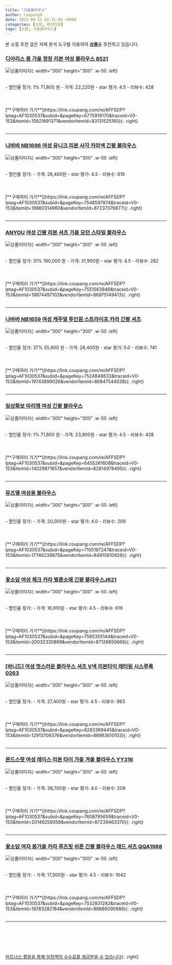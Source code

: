 ```yaml
---
title: "가을블라우스"
author: coupang6
date: 2023-09-21 02:31:03 +0800
categories: [쇼핑, 패션의류]
tags: [쇼핑, 가을블라우스]
---
```


본 쇼핑 추천 글은 자체 분석 도구를 이용하여 [**상품**](https://link.coupang.com/a/bao1ui)을 추천하고 있습니다.

### [디아리스 봄 가을 정장 리본 여성 블라우스 8521](https://link.coupang.com/re/AFFSDP?lptag=AF1030537&subid=&pageKey=6775919170&traceid=V0-153&itemId=15921691371&vendorItemId=83131525160)

![상품이미지](https://thumbnail10.coupangcdn.com/thumbnails/remote/230x230ex/image/vendor_inventory/c61d/6e380de319ae280aa61fc2795a4d6068e58191014ab986004e85a1712c06.jpg){: width="300" height="300" .w-50 .left}


<br>
- 할인율 정가: 1%  71,800   원
- 가격: 22,220원
- star 평가: 4.5
- 리뷰수: 428
<br>
<br>
<br>
<br>
[**구매하러 가기**](https://link.coupang.com/re/AFFSDP?lptag=AF1030537&subid=&pageKey=6775919170&traceid=V0-153&itemId=15921691371&vendorItemId=83131525160){: .right}
<br>
<br>

---

### [나바바 NB1696 여성 유니크 리본 사각 카라넥 긴팔 블라우스](https://link.coupang.com/re/AFFSDP?lptag=AF1030537&subid=&pageKey=7548597874&traceid=V0-153&itemId=19860314960&vendorItemId=87237376877)

![상품이미지](https://thumbnail7.coupangcdn.com/thumbnails/remote/230x230ex/image/vendor_inventory/9ab2/510e58cadb079f9d9b890272ee3b5f45f4056129e60861efcf08eeb4a0c9.jpg){: width="300" height="300" .w-50 .left}


<br>
- 할인율 정가: 
- 가격: 26,400원
- star 평가: 4.5
- 리뷰수: 619
<br>
<br>
<br>
<br>
[**구매하러 가기**](https://link.coupang.com/re/AFFSDP?lptag=AF1030537&subid=&pageKey=7548597874&traceid=V0-153&itemId=19860314960&vendorItemId=87237376877){: .right}
<br>
<br>

---

### [ANYOU 여성 긴팔 리본 셔츠 가을 모던 스타일 블라우스](https://link.coupang.com/re/AFFSDP?lptag=AF1030537&subid=&pageKey=7551563846&traceid=V0-153&itemId=19874497102&vendorItemId=86975149413)

![상품이미지](https://thumbnail7.coupangcdn.com/thumbnails/remote/230x230ex/image/vendor_inventory/73ae/0d9bdfbabdc4e6611ead0ff91ed799f77825eb6a4b006fbaf29e8ddbacd4.jpg){: width="300" height="300" .w-50 .left}


<br>
- 할인율 정가: 31%  190,000   원
- 가격: 31,900원
- star 평가: 4.5
- 리뷰수: 282
<br>
<br>
<br>
<br>
[**구매하러 가기**](https://link.coupang.com/re/AFFSDP?lptag=AF1030537&subid=&pageKey=7551563846&traceid=V0-153&itemId=19874497102&vendorItemId=86975149413){: .right}
<br>
<br>

---

### [나바바 NB1659 여성 캐주얼 투인원 스트라이프 카라 긴팔 셔츠](https://link.coupang.com/re/AFFSDP?lptag=AF1030537&subid=&pageKey=7524848633&traceid=V0-153&itemId=19743899026&vendorItemId=86847544038)

![상품이미지](https://thumbnail10.coupangcdn.com/thumbnails/remote/230x230ex/image/vendor_inventory/8a74/03073ba72bb03e1294f256a51053eead215294a55b494707e1bf7377f954.jpg){: width="300" height="300" .w-50 .left}


<br>
- 할인율 정가: 37%  55,900   원
- 가격: 28,400원
- star 평가: 5.0
- 리뷰수: 741
<br>
<br>
<br>
<br>
[**구매하러 가기**](https://link.coupang.com/re/AFFSDP?lptag=AF1030537&subid=&pageKey=7524848633&traceid=V0-153&itemId=19743899026&vendorItemId=86847544038){: .right}
<br>
<br>

---

### [일상화보 마리엠 여성 긴팔 블라우스](https://link.coupang.com/re/AFFSDP?lptag=AF1030537&subid=&pageKey=6455281608&traceid=V0-153&itemId=14029871657&vendorItemId=82814978495)

![상품이미지](https://thumbnail8.coupangcdn.com/thumbnails/remote/230x230ex/image/vendor_inventory/b671/4e3ca7e4ebd12bbc49d61796d55285afbf22117ec8845af2aba3f2775890.png){: width="300" height="300" .w-50 .left}


<br>
- 할인율 정가: 1%  71,800   원
- 가격: 23,900원
- star 평가: 4.5
- 리뷰수: 428
<br>
<br>
<br>
<br>
[**구매하러 가기**](https://link.coupang.com/re/AFFSDP?lptag=AF1030537&subid=&pageKey=6455281608&traceid=V0-153&itemId=14029871657&vendorItemId=82814978495){: .right}
<br>
<br>

---

### [뮤즈엘 여성용 블라우스](https://link.coupang.com/re/AFFSDP?lptag=AF1030537&subid=&pageKey=7105197247&traceid=V0-153&itemId=17746239975&vendorItemId=84910810926)

![상품이미지](https://thumbnail10.coupangcdn.com/thumbnails/remote/230x230ex/image/retail/images/2023/02/01/18/9/9ae758dc-619a-48a2-be95-0199dcaba97b.jpg){: width="300" height="300" .w-50 .left}


<br>
- 할인율 정가: 
- 가격: 20,000원
- star 평가: 4.0
- 리뷰수: 209
<br>
<br>
<br>
<br>
[**구매하러 가기**](https://link.coupang.com/re/AFFSDP?lptag=AF1030537&subid=&pageKey=7105197247&traceid=V0-153&itemId=17746239975&vendorItemId=84910810926){: .right}
<br>
<br>

---

### [꽃소담 여성 체크 카라 벌룬소매 긴팔 블라우스J621](https://link.coupang.com/re/AFFSDP?lptag=AF1030537&subid=&pageKey=7585355144&traceid=V0-153&itemId=20032330869&vendorItemId=87128850666)

![상품이미지](https://thumbnail8.coupangcdn.com/thumbnails/remote/230x230ex/image/vendor_inventory/f837/8fb82026e4bf33b9ec779245de19ad3998aede7769011e7dc80d5d31eebb.png){: width="300" height="300" .w-50 .left}


<br>
- 할인율 정가: 
- 가격: 16,910원
- star 평가: 4.5
- 리뷰수: 619
<br>
<br>
<br>
<br>
[**구매하러 가기**](https://link.coupang.com/re/AFFSDP?lptag=AF1030537&subid=&pageKey=7585355144&traceid=V0-153&itemId=20032330869&vendorItemId=87128850666){: .right}
<br>
<br>

---

### [[바니드] 여성 멋스러운 블라우스 셔츠 V넥 리본타이 레터링 시스루룩 0263](https://link.coupang.com/re/AFFSDP?lptag=AF1030537&subid=&pageKey=6283369445&traceid=V0-153&itemId=12913709376&vendorItemId=86983610103)

![상품이미지](https://thumbnail8.coupangcdn.com/thumbnails/remote/230x230ex/image/vendor_inventory/b0e6/88428a2819b19fb84fd63f4f49a22d6cb9cf4c425cf8771449c020948818.jpg){: width="300" height="300" .w-50 .left}


<br>
- 할인율 정가: 
- 가격: 27,400원
- star 평가: 4.5
- 리뷰수: 983
<br>
<br>
<br>
<br>
[**구매하러 가기**](https://link.coupang.com/re/AFFSDP?lptag=AF1030537&subid=&pageKey=6283369445&traceid=V0-153&itemId=12913709376&vendorItemId=86983610103){: .right}
<br>
<br>

---

### [몬드스팟 여성 레이스 리본 타이 가을 겨울 블라우스 YY316](https://link.coupang.com/re/AFFSDP?lptag=AF1030537&subid=&pageKey=7608795659&traceid=V0-153&itemId=20146259358&vendorItemId=87239463370)

![상품이미지](https://thumbnail7.coupangcdn.com/thumbnails/remote/230x230ex/image/vendor_inventory/987f/fe4a4fcb759610a0e42b2964d71f38a0756660904f99f95c751fe3c6d2e1.jpg){: width="300" height="300" .w-50 .left}


<br>
- 할인율 정가: 
- 가격: 39,700원
- star 평가: 4.0
- 리뷰수: 209
<br>
<br>
<br>
<br>
[**구매하러 가기**](https://link.coupang.com/re/AFFSDP?lptag=AF1030537&subid=&pageKey=7608795659&traceid=V0-153&itemId=20146259358&vendorItemId=87239463370){: .right}
<br>
<br>

---

### [꽃소담 여자 봄가을 카라 루즈핏 쉬폰 긴팔 블라우스 래드 셔츠 QQA1988](https://link.coupang.com/re/AFFSDP?lptag=AF1030537&subid=&pageKey=7532831282&traceid=V0-153&itemId=19783282184&vendorItemId=86886090686)

![상품이미지](https://thumbnail7.coupangcdn.com/thumbnails/remote/230x230ex/image/vendor_inventory/273b/4ec364860019ab6bca7fee8de2af39cf6f58a86acddf56d8ed7062cdc58c.png){: width="300" height="300" .w-50 .left}


<br>
- 할인율 정가: 
- 가격: 17,300원
- star 평가: 4.5
- 리뷰수: 1642
<br>
<br>
<br>
<br>
[**구매하러 가기**](https://link.coupang.com/re/AFFSDP?lptag=AF1030537&subid=&pageKey=7532831282&traceid=V0-153&itemId=19783282184&vendorItemId=86886090686){: .right}
<br>
<br>

---
<br><br><br><br><br> [파트너스 활동을 통해 일정액의 수수료를 제공받을 수 있습니다](https://link.coupang.com/a/bao1ui){: .right}